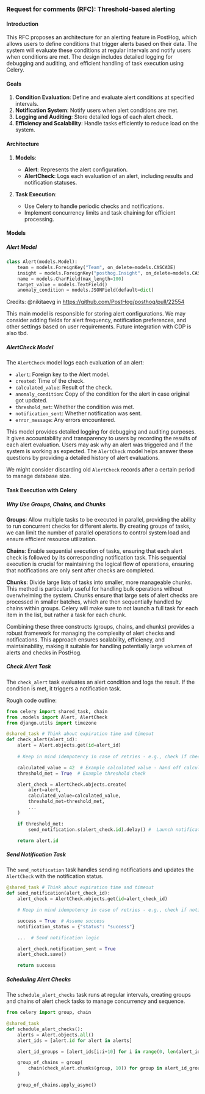 ### Request for comments (RFC): Threshold-based alerting

#### Introduction

This RFC proposes an architecture for an alerting feature in PostHog, which allows users to define conditions that
trigger alerts based on their data. The system will evaluate these conditions at regular intervals and notify users
when conditions are met. The design includes detailed logging for debugging and auditing, and efficient handling of
task execution using Celery.

#### Goals

1. **Condition Evaluation**: Define and evaluate alert conditions at specified intervals.
2. **Notification System**: Notify users when alert conditions are met.
3. **Logging and Auditing**: Store detailed logs of each alert check.
4. **Efficiency and Scalability**: Handle tasks efficiently to reduce load on the system.

#### Architecture

1. **Models**:
    - **Alert**: Represents the alert configuration.
    - **AlertCheck**: Logs each evaluation of an alert, including results and notification statuses.

2. **Task Execution**:
    - Use Celery to handle periodic checks and notifications.
    - Implement concurrency limits and task chaining for efficient processing.

#### Models

##### Alert Model

```python
class Alert(models.Model):
    team = models.ForeignKey("Team", on_delete=models.CASCADE)
    insight = models.ForeignKey("posthog.Insight", on_delete=models.CASCADE)
    name = models.CharField(max_length=100)
    target_value = models.TextField()
    anomaly_condition = models.JSONField(default=dict)
```

Credits: @nikitaevg in https://github.com/PostHog/posthog/pull/22554

This main model is responsible for storing alert configurations. We may consider adding fields for alert frequency,
notification preferences, and other settings based on user requirements. Future integration with CDP is also tbd.

##### AlertCheck Model

The `AlertCheck` model logs each evaluation of an alert:
- `alert`: Foreign key to the Alert model.
- `created`: Time of the check.
- `calculated_value`: Result of the check.
- `anomaly_condition`: Copy of the condition for the alert in case original got updated.
- `threshold_met`: Whether the condition was met.
- `notification_sent`: Whether notification was sent.
- `error_message`: Any errors encountered.

This model provides detailed logging for debugging and auditing purposes. It gives accountability and transparency to 
users by recording the results of each alert evaluation.
Users may ask why an alert was triggered and if the system is working as expected. The `AlertCheck` model helps answer 
these questions by providing a detailed history of alert evaluations.

We might consider discarding old `AlertCheck` records after a certain period to manage database size.

#### Task Execution with Celery

##### Why Use Groups, Chains, and Chunks

**Groups**: Allow multiple tasks to be executed in parallel, providing the ability to run concurrent checks for 
different alerts. By creating groups of tasks, we can limit the number of parallel operations to control system load 
and ensure efficient resource utilization.

**Chains**: Enable sequential execution of tasks, ensuring that each alert check is followed by its corresponding 
notification task. This sequential execution is crucial for maintaining the logical flow of operations, ensuring that 
notifications are only sent after checks are completed.

**Chunks**: Divide large lists of tasks into smaller, more manageable chunks. This method is particularly useful for 
handling bulk operations without overwhelming the system. Chunks ensure that large sets of alert checks are processed 
in smaller batches, which are then sequentially handled by chains within groups. Celery will make sure to not launch a 
full task for each item in the list, but rather a task for each chunk.

Combining these three constructs (groups, chains, and chunks) provides a robust framework for managing the complexity 
of alert checks and notifications. This approach ensures scalability, efficiency, and maintainability, making it 
suitable for handling potentially large volumes of alerts and checks in PostHog.

##### Check Alert Task

The `check_alert` task evaluates an alert condition and logs the result. If the condition is met, it triggers a 
notification task.

Rough code outline:

```python
from celery import shared_task, chain
from .models import Alert, AlertCheck
from django.utils import timezone

@shared_task # Think about expiration time and timeout
def check_alert(alert_id):
    alert = Alert.objects.get(id=alert_id)
    
    # Keep in mind idempotency in case of retries - e.g., check if check is already in the database for this interval

    calculated_value = 42  # Example calculated value - hand off calculation to existing insight code
    threshold_met = True  # Example threshold check

    alert_check = AlertCheck.objects.create(
        alert=alert,
        calculated_value=calculated_value,
        threshold_met=threshold_met,
        ...
    )

    if threshold_met:
        send_notification.s(alert_check.id).delay() #  Launch notification task based on check object

    return alert.id
```

##### Send Notification Task

The `send_notification` task handles sending notifications and updates the `AlertCheck` with the notification status.

```python
@shared_task # Think about expiration time and timeout
def send_notification(alert_check_id):
    alert_check = AlertCheck.objects.get(id=alert_check_id)

    # Keep in mind idempotency in case of retries - e.g., check if notification was already sent

    success = True  # Assume success
    notification_status = {"status": "success"}

    ...  # Send notification logic

    alert_check.notification_sent = True
    alert_check.save()

    return success
```

##### Scheduling Alert Checks

The `schedule_alert_checks` task runs at regular intervals, creating groups and chains of alert check tasks to manage 
concurrency and sequence.

```python
from celery import group, chain

@shared_task
def schedule_alert_checks():
    alerts = Alert.objects.all()
    alert_ids = [alert.id for alert in alerts]

    alert_id_groups = [alert_ids[i:i+10] for i in range(0, len(alert_ids), 10)]

    group_of_chains = group(
        chain(check_alert.chunks(group, 10)) for group in alert_id_groups
    )

    group_of_chains.apply_async()
```

